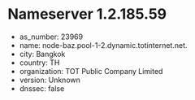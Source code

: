 # Nameserver 1.2.185.59

* as_number: 23969
* name: node-baz.pool-1-2.dynamic.totinternet.net.
* city: Bangkok
* country: TH
* organization: TOT Public Company Limited
* version: Unknown
* dnssec: false
